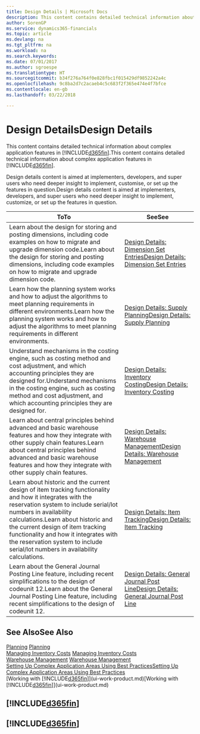 ```yaml
---
title: Design Details | Microsoft Docs
description: This content contains detailed technical information about complex application features in Finance and Operations, Business edition.
author: SorenGP
ms.service: dynamics365-financials
ms.topic: article
ms.devlang: na
ms.tgt_pltfrm: na
ms.workload: na
ms.search.keywords: 
ms.date: 07/01/2017
ms.author: sgroespe
ms.translationtype: HT
ms.sourcegitcommit: b34f276a764f0e828fbc1f015429df9852242a4c
ms.openlocfilehash: 9c8ba2d7c2acaeb4c5c683f2f365e474e4f7bfce
ms.contentlocale: en-gb
ms.lasthandoff: 03/22/2018

---
```

# <a name="design-details"></a><span data-ttu-id="b35b3-103">Design Details</span><span class="sxs-lookup"><span data-stu-id="b35b3-103">Design Details</span></span>
<span data-ttu-id="b35b3-104">This content contains detailed technical information about complex application features in [!INCLUDE[d365fin](includes/d365fin_md.md)].</span><span class="sxs-lookup"><span data-stu-id="b35b3-104">This content contains detailed technical information about complex application features in [!INCLUDE[d365fin](includes/d365fin_md.md)].</span></span>  

 <span data-ttu-id="b35b3-105">Design details content is aimed at implementers, developers, and super users who need deeper insight to implement, customise, or set up the features in question.</span><span class="sxs-lookup"><span data-stu-id="b35b3-105">Design details content is aimed at implementers, developers, and super users who need deeper insight to implement, customize, or set up the features in question.</span></span>  

|<span data-ttu-id="b35b3-106">**To**</span><span class="sxs-lookup"><span data-stu-id="b35b3-106">**To**</span></span>|<span data-ttu-id="b35b3-107">**See**</span><span class="sxs-lookup"><span data-stu-id="b35b3-107">**See**</span></span>|  
|------------|-------------|  
|<span data-ttu-id="b35b3-108">Learn about the design for storing and posting dimensions, including code examples on how to migrate and upgrade dimension code.</span><span class="sxs-lookup"><span data-stu-id="b35b3-108">Learn about the design for storing and posting dimensions, including code examples on how to migrate and upgrade dimension code.</span></span>|[<span data-ttu-id="b35b3-109">Design Details: Dimension Set Entries</span><span class="sxs-lookup"><span data-stu-id="b35b3-109">Design Details: Dimension Set Entries</span></span>](design-details-dimension-set-entries.md)|  
|<span data-ttu-id="b35b3-110">Learn how the planning system works and how to adjust the algorithms to meet planning requirements in different environments.</span><span class="sxs-lookup"><span data-stu-id="b35b3-110">Learn how the planning system works and how to adjust the algorithms to meet planning requirements in different environments.</span></span>|[<span data-ttu-id="b35b3-111">Design Details: Supply Planning</span><span class="sxs-lookup"><span data-stu-id="b35b3-111">Design Details: Supply Planning</span></span>](design-details-supply-planning.md)|  
|<span data-ttu-id="b35b3-112">Understand mechanisms in the costing engine, such as costing method and cost adjustment, and which accounting principles they are designed for.</span><span class="sxs-lookup"><span data-stu-id="b35b3-112">Understand mechanisms in the costing engine, such as costing method and cost adjustment, and which accounting principles they are designed for.</span></span>|[<span data-ttu-id="b35b3-113">Design Details: Inventory Costing</span><span class="sxs-lookup"><span data-stu-id="b35b3-113">Design Details: Inventory Costing</span></span>](design-details-inventory-costing.md)|  
|<span data-ttu-id="b35b3-114">Learn about central principles behind advanced and basic warehouse features and how they integrate with other supply chain features.</span><span class="sxs-lookup"><span data-stu-id="b35b3-114">Learn about central principles behind advanced and basic warehouse features and how they integrate with other supply chain features.</span></span>|[<span data-ttu-id="b35b3-115">Design Details: Warehouse Management</span><span class="sxs-lookup"><span data-stu-id="b35b3-115">Design Details: Warehouse Management</span></span>](design-details-warehouse-management.md)|  
|<span data-ttu-id="b35b3-116">Learn about historic and the current design of item tracking functionality and how it integrates with the reservation system to include serial/lot numbers in availability calculations.</span><span class="sxs-lookup"><span data-stu-id="b35b3-116">Learn about historic and the current design of item tracking functionality and how it integrates with the reservation system to include serial/lot numbers in availability calculations.</span></span>|[<span data-ttu-id="b35b3-117">Design Details: Item Tracking</span><span class="sxs-lookup"><span data-stu-id="b35b3-117">Design Details: Item Tracking</span></span>](design-details-item-tracking.md)|  
|<span data-ttu-id="b35b3-118">Learn about the General Journal Posting Line feature, including recent simplifications to the design of codeunit 12.</span><span class="sxs-lookup"><span data-stu-id="b35b3-118">Learn about the General Journal Posting Line feature, including recent simplifications to the design of codeunit 12.</span></span>|[<span data-ttu-id="b35b3-119">Design Details: General Journal Post Line</span><span class="sxs-lookup"><span data-stu-id="b35b3-119">Design Details: General Journal Post Line</span></span>](design-details-general-journal-post-line.md)|  

## <a name="see-also"></a><span data-ttu-id="b35b3-120">See Also</span><span class="sxs-lookup"><span data-stu-id="b35b3-120">See Also</span></span>  
 <span data-ttu-id="b35b3-121">[Planning](production-planning.md) </span><span class="sxs-lookup"><span data-stu-id="b35b3-121">[Planning](production-planning.md) </span></span>  
 <span data-ttu-id="b35b3-122">[Managing Inventory Costs](finance-manage-inventory-costs.md) </span><span class="sxs-lookup"><span data-stu-id="b35b3-122">[Managing Inventory Costs](finance-manage-inventory-costs.md) </span></span>  
 <span data-ttu-id="b35b3-123">[Warehouse Management](warehouse-manage-warehouse.md) </span><span class="sxs-lookup"><span data-stu-id="b35b3-123">[Warehouse Management](warehouse-manage-warehouse.md) </span></span>  
 [<span data-ttu-id="b35b3-124">Setting Up Complex Application Areas Using Best Practices</span><span class="sxs-lookup"><span data-stu-id="b35b3-124">Setting Up Complex Application Areas Using Best Practices</span></span>](set-up-complex-application-areas-using-best-practices.md)  
 <span data-ttu-id="b35b3-125">[Working with [!INCLUDE[d365fin](includes/d365fin_md.md)]](ui-work-product.md)</span><span class="sxs-lookup"><span data-stu-id="b35b3-125">[Working with [!INCLUDE[d365fin](includes/d365fin_md.md)]](ui-work-product.md)</span></span>

 ## [!INCLUDE[d365fin](includes/free_trial_md.md)]  
 ## [!INCLUDE[d365fin](includes/training_link_md.md)]

